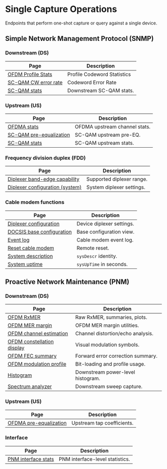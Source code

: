 # Single Capture Operations

Endpoints that perform one-shot capture or query against a single device.

## Simple Network Management Protocol (SNMP)

### Downstream (DS)

| Page                                              | Description                     |
|---------------------------------------------------|---------------------------------|
| [OFDM Profile Stats](ds/ofdm/profile-stats.md)    | Profile Codeword Statistics     |
| [SC-QAM CW error rate](ds/scqam/cw-error-rate.md) | Codeword Error Rate             |
| [SC-QAM stats](ds/scqam/stats.md)                 | Downstream SC-QAM stats.        |

### Upstream (US)

| Page                                                        | Description                     |
|-------------------------------------------------------------|---------------------------------|
| [OFDMA stats](us/ofdma/stats.md)                            | OFDMA upstream channel stats.   |
| [SC-QAM pre-equalization](us/scqam/chan/pre-equalization.md) | SC-QAM upstream pre-EQ.        |
| [SC-QAM stats](us/scqam/chan/stats.md)                      | SC-QAM upstream stats.          |

### Frequency division duplex (FDD)

| Page                                                                           | Description                     |
|--------------------------------------------------------------------------------|---------------------------------|
| [Diplexer band-edge capability](fdd/fdd-diplexer-band-edge-cap.md)             | Supported diplexer range.       |
| [Diplexer configuration (system)](fdd/fdd-system-diplexer-configuration.md)    | System diplexer settings.       |

### Cable modem functions

| Page                                        | Description                     |
|---------------------------------------------|---------------------------------|
| [Diplexer configuration](diplexer-configuration.md)          | Device diplexer settings.       |
| [DOCSIS base configuration](docsis-base-configuration.md)    | Base configuration view.        |
| [Event log](event-log.md)                                    | Cable modem event log.          |
| [Reset cable modem](reset-cm.md)                             | Remote reset.                   |
| [System description](system-description.md)                  | `sysDescr` identity.            |
| [System uptime](up-time.md)                                  | `sysUpTime` in seconds.         |

## Proactive Network Maintenance (PNM)

### Downstream (DS)

| Page                                                      | Description                     |
|-----------------------------------------------------------|---------------------------------|
| [OFDM RxMER](ds/ofdm/rxmer.md)                            | Raw RxMER, summaries, plots.    |
| [OFDM MER margin](ds/ofdm/mer-margin.md)                  | OFDM MER margin utilities.      |
| [OFDM channel estimation](ds/ofdm/channel-estimation.md)  | Channel distortion/echo analysis. |
| [OFDM constellation display](ds/ofdm/constellation-display.md) | Visual modulation symbols. |
| [OFDM FEC summary](ds/ofdm/fec-summary.md)                | Forward error correction summary. |
| [OFDM modulation profile](ds/ofdm/modulation-profile.md)  | Bit-loading and profile usage.  |
| [Histogram](histogram.md)                                 | Downstream power-level histogram. |
| [Spectrum analyzer](spectrum-analyzer.md)                 | Downstream sweep capture.       |

### Upstream (US)

| Page                                               | Description                     |
|----------------------------------------------------|---------------------------------|
| [OFDMA pre-equalization](us/ofdma/pre-equalization.md) | Upstream tap coefficients. |

### Interface

| Page                                   | Description                     |
|----------------------------------------|---------------------------------|
| [PNM interface stats](pnm/interface/stats.md) | PNM interface-level statistics. |
